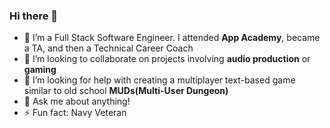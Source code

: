 ### Hi there 👋

- 🔭 I’m a Full Stack Software Engineer.  I attended **App Academy**, became a TA, and then a Technical Career Coach
- 👯 I’m looking to collaborate on projects involving **audio production** or **gaming**
- 🤔 I’m looking for help with creating a multiplayer text-based game similar to old school **MUDs(Multi-User Dungeon)**
- 💬 Ask me about anything!
- ⚡ Fun fact: Navy Veteran
